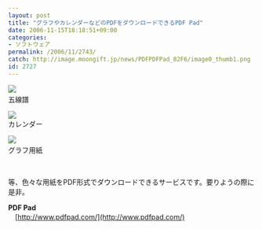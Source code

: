 ```yaml
---
layout: post
title: "グラフやカレンダーなどのPDFをダウンロードできるPDF Pad"
date: 2006-11-15T18:18:51+09:00
categories:
- ソフトウェア
permalink: /2006/11/2743/
catch: http://image.moongift.jp/news/PDFPDFPad_82F6/image0_thumb1.png
id: 2727
---
```

[![](http://image.moongift.jp/news/PDFPDFPad_82F6/image0_thumb2.png)](http://image.moongift.jp/news/PDFPDFPad_82F6/image06.png)&nbsp;  
五線譜

 

[![](http://image.moongift.jp/news/PDFPDFPad_82F6/image0_thumb1.png)](http://image.moongift.jp/news/PDFPDFPad_82F6/image05.png)   
カレンダー

 

[![](http://image.moongift.jp/news/PDFPDFPad_82F6/image0_thumb5.png)](http://image.moongift.jp/news/PDFPDFPad_82F6/image011.png)&nbsp;  
グラフ用紙

 

&nbsp;

 

等、色々な用紙をPDF形式でダウンロードできるサービスです。要りようの際に是非。

 

**PDF Pad**  
　[http://www.pdfpad.com/](http://www.pdfpad.com/)

